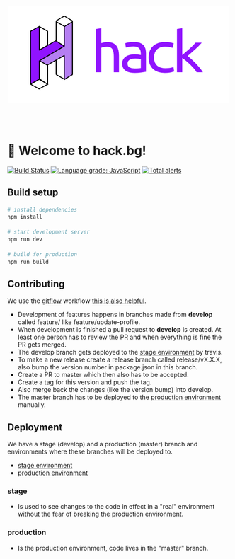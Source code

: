 <h1 align="center" style="margin-top: 1em; margin-bottom: 3em;">
  <p><a href="https://hack.bg"><img alt="hack logo" src="./src/assets/images/hack-logo.png" alt="hack.bg"></a></p>
</h1>

# 👋 Welcome to hack.bg!


[![Build Status](https://travis-ci.com/hackbg/hack-bg-website.svg?branch=develop)](https://travis-ci.com/hackbg/hack-bg-website)
[![Language grade: JavaScript](https://img.shields.io/lgtm/grade/javascript/g/hackbg/hack-bg-website.svg?logo=lgtm&logoWidth=18)](https://lgtm.com/projects/g/hackbg/hack-bg-website/context:javascript)
[![Total alerts](https://img.shields.io/lgtm/alerts/g/hackbg/hack-bg-website.svg?logo=lgtm&logoWidth=18)](https://lgtm.com/projects/g/hackbg/hack-bg-website/alerts/)

## Build setup

```bash
# install dependencies
npm install

# start development server
npm run dev

# build for production
npm run build
```

## Contributing

We use the [gitflow](https://danielkummer.github.io/git-flow-cheatsheet/) workflow [this is also helpful](https://gist.github.com/JamesMGreene/cdd0ac49f90c987e45ac).
* Development of features happens in branches made from **develop** called feature/<the-feature> like feature/update-profile.
* When development is finished a pull request to **develop** is created. At least one person has to review the PR and when everything is fine the PR gets merged.
* The develop branch gets deployed to the [stage environment](https://01101000011000010110001101101011.com/) by travis.
* To make a new release create a release branch called release/vX.X.X, also bump the version number in package.json in this branch.
* Create a PR to master which then also has to be accepted.
* Create a tag for this version and push the tag.
* Also merge back the changes (like the version bump) into develop.
* The master branch has to be deployed to the [production environment](https://hack.bg/) manually.

## Deployment

We have a stage (develop) and a production (master) branch and environments where these branches will be deployed to.
* [stage environment](https://01101000011000010110001101101011.com/)
* [production environment](https://hack.bg/)

### stage
* Is used to see changes to the code in effect in a "real" environment without the fear of breaking the production environment.

### production
* Is the production environment, code lives in the "master" branch.
